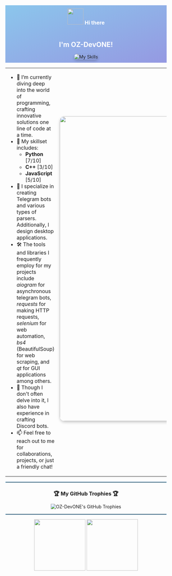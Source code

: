 <div align="center" style="background: linear-gradient(160deg, #8BC6EC, #9599E2); padding: 10px;">
    <img src="https://media.giphy.com/media/hvRJCLFzcasrR4ia7z/giphy.gif" width="50px"> 
    <h3 style="display: inline-block; color: white;">Hi there</h3>
    <h2 style="color: white;">I'm OZ-DevONE!</h2>
    <img src="https://skillicons.dev/icons?i=py,cpp,js&perline=3" alt="My Skills" style="border-radius: 15px; box-shadow: 0 4px 8px 0 rgba(0, 0, 0, 0.2);">
</div>

<table style="width: 100%; border-collapse: collapse;">
    <tr>
        <td>
            <ul>
                <li>🔭 I’m currently diving deep into the world of programming, crafting innovative solutions one line of code at a time.</li>
                <li>🌱 My skillset includes:
                    <ul>
                        <li><b>Python</b> [7/10]</li>
                        <li><b>C++</b> [3/10]</li>
                        <li><b>JavaScript</b> [5/10]</li>
                    </ul>
                </li>
                <li>👯 I specialize in creating Telegram bots and various types of parsers. Additionally, I design desktop applications.</li>
                <li>🛠️ The tools and libraries I frequently employ for my projects include <i>aiogram</i> for asynchronous telegram bots, <i>requests</i> for making HTTP requests, <i>selenium</i> for web automation, <i>bs4</i> (BeautifulSoup) for web scraping, and <i>qt</i> for GUI applications among others.</li>
                <li>🤖 Though I don't often delve into it, I also have experience in crafting Discord bots.</li>
                <li>📫 Feel free to reach out to me for collaborations, projects, or just a friendly chat!</li>
            </ul>
        </td>
        <td>
            <div align="center">
                <img src="https://github-readme-stats.vercel.app/api?username=OZ-DevONE&show_icons=true&theme=radical" alt="OZ-DevONE's GitHub stats" style="border-radius: 15px; box-shadow: 0 4px 8px 0 rgba(0, 0, 0, 0.2);" width="950px;">
                <img src="https://github-readme-stats.vercel.app/api/top-langs/?username=OZ-DevONE&layout=compact&theme=radical" alt="Top Languages" style="border-radius: 15px; box-shadow: 0 4px 8px 0 rgba(0, 0, 0, 0.2); width: "950px;">
            </div>
        </td>
    </tr>
</table>

<hr style="border: 1px solid #8BC6EC;">

<div align="center">
    <h3>🏆 My GitHub Trophies 🏆</h3>
    <img src="https://github-profile-trophy.vercel.app/?username=OZ-DevONE&theme=radical&column=7" alt="OZ-DevONE's GitHub Trophies">
</div>

<hr style="border: 1px solid #8BC6EC;">

<div align="center">
    <img src="https://media.giphy.com/media/LnQjpWaON8nhr21vNW/giphy.gif" width="160" style="animation: float 1s infinite alternate;">
    <img src="https://media.giphy.com/media/jTNG3RF6EwbkpD4LZx/giphy.gif" width="160" style="animation: float 1s infinite alternate;">
</div>
